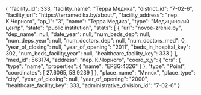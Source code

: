 {
    "facility_id": 333,
    "facility_name": "Терра Медика",
    "district_id": "7-02-6",
    "facility_url": "https:\/\/terramedika.by\/about\/",
    "facility_address": "пер. К.Чорного",
    "ap_1": "3",
    "name": "Терра Медика",
    "type": "Медицинский центр",
    "state": "public institution",
    "stats": [
        {
            "url": "novoe-zrenie.by",
            "dep_name": null,
            "date_year": null,
            "num_beds_dep": null,
            "num_deps_year": null,
            "num_doctors_dep": null,
            "num_doctors_med": 0,
            "year_of_closing": null,
            "year_of_opening": "2011",
            "beds_in_hospital_key": 302,
            "num_beds_facility_year": null,
            "healthcare_facility_key": 333
        }
    ],
    "med_id": 563174,
    "address": "пер. К.Чорного",
    "coord_x_y": {
        "crs": {
            "type": "name",
            "properties": {
                "name": "EPSG:4326"
            }
        },
        "type": "Point",
        "coordinates": [
            27.6065,
            53.9239
        ]
    },
    "place_name": "Минск",
    "place_type": "city",
    "year_of_closing": null,
    "year_of_opening": "2000",
    "healthcare_facility_key": 333,
    "administrative_division_id": "7-02-6"
}